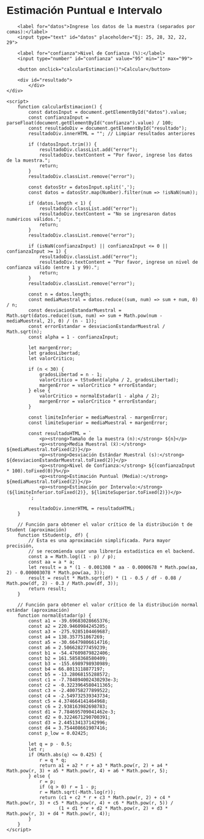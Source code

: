 <!DOCTYPE html>
<html lang="es">
<head>
    <meta charset="UTF-8">
    <meta name="viewport" content="width=device-width, initial-scale=1.0">
    <title>Estimación Puntual e Intervalo</title>
    <style>
        body {
            font-family: sans-serif;
            margin: 20px;
        }
        .container {
            max-width: 600px;
            margin: 0 auto;
        }
        label {
            display: block;
            margin-bottom: 5px;
        }
        input[type="text"], input[type="number"] {
            width: 100%;
            padding: 8px;
            margin-bottom: 10px;
            border: 1px solid #ccc;
            box-sizing: border-box;
        }
        button {
            padding: 10px 15px;
            background-color: #007bff;
            color: white;
            border: none;
            cursor: pointer;
        }
        #resultado {
            margin-top: 20px;
            padding: 15px;
            border: 1px solid #ddd;
            background-color: #f9f9f9;
        }
        .error {
            color: red;
        }
    </style>
</head>
<body>
    <div class="container">
        <h1>Estimación Puntual e Intervalo</h1>

        <label for="datos">Ingrese los datos de la muestra (separados por comas):</label>
        <input type="text" id="datos" placeholder="Ej: 25, 28, 32, 22, 29">

        <label for="confianza">Nivel de Confianza (%):</label>
        <input type="number" id="confianza" value="95" min="1" max="99">

        <button onclick="calcularEstimacion()">Calcular</button>

        <div id="resultado">
            </div>
    </div>

    <script>
        function calcularEstimacion() {
            const datosInput = document.getElementById("datos").value;
            const confianzaInput = parseFloat(document.getElementById("confianza").value) / 100;
            const resultadoDiv = document.getElementById("resultado");
            resultadoDiv.innerHTML = ""; // Limpiar resultados anteriores

            if (!datosInput.trim()) {
                resultadoDiv.classList.add("error");
                resultadoDiv.textContent = "Por favor, ingrese los datos de la muestra.";
                return;
            }
            resultadoDiv.classList.remove("error");

            const datosStr = datosInput.split(',');
            const datos = datosStr.map(Number).filter(num => !isNaN(num));

            if (datos.length < 1) {
                resultadoDiv.classList.add("error");
                resultadoDiv.textContent = "No se ingresaron datos numéricos válidos.";
                return;
            }
            resultadoDiv.classList.remove("error");

            if (isNaN(confianzaInput) || confianzaInput <= 0 || confianzaInput >= 1) {
                resultadoDiv.classList.add("error");
                resultadoDiv.textContent = "Por favor, ingrese un nivel de confianza válido (entre 1 y 99).";
                return;
            }
            resultadoDiv.classList.remove("error");

            const n = datos.length;
            const mediaMuestral = datos.reduce((sum, num) => sum + num, 0) / n;
            const desviacionEstandarMuestral = Math.sqrt(datos.reduce((sum, num) => sum + Math.pow(num - mediaMuestral, 2), 0) / (n - 1));
            const errorEstandar = desviacionEstandarMuestral / Math.sqrt(n);
            const alpha = 1 - confianzaInput;

            let margenError;
            let gradosLibertad;
            let valorCritico;

            if (n < 30) {
                gradosLibertad = n - 1;
                valorCritico = tStudent(alpha / 2, gradosLibertad);
                margenError = valorCritico * errorEstandar;
            } else {
                valorCritico = normalEstadar(1 - alpha / 2);
                margenError = valorCritico * errorEstandar;
            }

            const limiteInferior = mediaMuestral - margenError;
            const limiteSuperior = mediaMuestral + margenError;

            const resultadoHTML = `
                <p><strong>Tamaño de la muestra (n):</strong> ${n}</p>
                <p><strong>Media Muestral (x̄):</strong> ${mediaMuestral.toFixed(2)}</p>
                <p><strong>Desviación Estándar Muestral (s):</strong> ${desviacionEstandarMuestral.toFixed(2)}</p>
                <p><strong>Nivel de Confianza:</strong> ${(confianzaInput * 100).toFixed(0)}%</p>
                <p><strong>Estimación Puntual (Media):</strong> ${mediaMuestral.toFixed(2)}</p>
                <p><strong>Estimación por Intervalo:</strong> (${limiteInferior.toFixed(2)}, ${limiteSuperior.toFixed(2)})</p>
            `;

            resultadoDiv.innerHTML = resultadoHTML;
        }

        // Función para obtener el valor crítico de la distribución t de Student (aproximación)
        function tStudent(p, df) {
            // Esta es una aproximación simplificada. Para mayor precisión,
            // se recomienda usar una librería estadística en el backend.
            const a = Math.log((1 - p) / p);
            const aa = a * a;
            let result = a * (1 - 0.001308 * aa - 0.0000678 * Math.pow(aa, 2) - 0.000003078 * Math.pow(aa, 3));
            result = result * Math.sqrt(df) * (1 - 0.5 / df - 0.08 / Math.pow(df, 2) - 0.3 / Math.pow(df, 3));
            return result;
        }

        // Función para obtener el valor crítico de la distribución normal estándar (aproximación)
        function normalEstadar(p) {
            const a1 = -39.69683028665376;
            const a2 = 220.9460984245205;
            const a3 = -275.9285104469687;
            const a4 = 138.357751867269;
            const a5 = -30.66479806614716;
            const a6 = 2.506628277459239;
            const b1 = -54.47609879822406;
            const b2 = 161.5858368580409;
            const b3 = -155.6989798930989;
            const b4 = 66.8013118877197;
            const b5 = -13.28068155288572;
            const c1 = -7.784894002430293e-3;
            const c2 = -0.3223964580411365;
            const c3 = -2.400758277899522;
            const c4 = -2.549732539343734;
            const c5 = 4.374664141464968;
            const c6 = 2.938163982698783;
            const d1 = 7.784695709041462e-3;
            const d2 = 0.3224671290700391;
            const d3 = 2.445134137142996;
            const d4 = 3.754408661907416;
            const p_low = 0.02425;

            let q = p - 0.5;
            let r;
            if (Math.abs(q) <= 0.425) {
                r = q * q;
                return a1 + a2 * r + a3 * Math.pow(r, 2) + a4 * Math.pow(r, 3) + a5 * Math.pow(r, 4) + a6 * Math.pow(r, 5);
            } else {
                r = p;
                if (q > 0) r = 1 - p;
                r = Math.sqrt(-Math.log(r));
                return (c1 + c2 * r + c3 * Math.pow(r, 2) + c4 * Math.pow(r, 3) + c5 * Math.pow(r, 4) + c6 * Math.pow(r, 5)) /
                       (1 + d1 * r + d2 * Math.pow(r, 2) + d3 * Math.pow(r, 3) + d4 * Math.pow(r, 4));
            }
        }
    </script>
</body>
</html>
